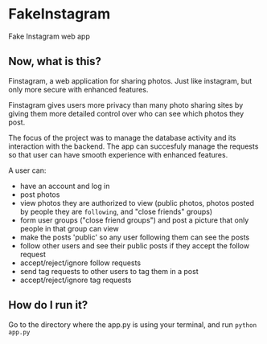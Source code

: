 # FakeInstagram
Fake Instagram web app

## Now, what is this?

Finstagram, a web application for sharing photos. Just like instagram, but only more secure with enhanced features.

Finstagram gives users more privacy than many photo sharing sites by giving them more detailed control over who can see which photos they post. 

The focus of the project was to manage the database activity and its interaction with the backend. The app can succesfuly manage the requests so that user can have smooth experience with enhanced features.

A user can:
- have an account and log in
- post photos
- view photos they are authorized to view (public photos, photos posted by people they are `following`, and "close friends" groups)
- form user groups ("close friend groups") and post a picture that only people in that group can view
- make the posts 'public' so any user following them can see the posts
- follow other users and see their public posts if they accept the follow request
- accept/reject/ignore follow requests
- send tag requests to other users to tag them in a post
- accept/reject/ignore tag requests


## How do I run it?
Go to the directory where the app.py is using your terminal, and run `python app.py`

